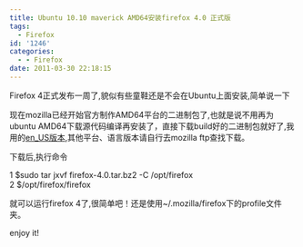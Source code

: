 ```yaml
---
title: Ubuntu 10.10 maverick AMD64安装firefox 4.0 正式版
tags:
  - Firefox
id: '1246'
categories:
  - - Firefox
date: 2011-03-30 22:18:15
---
```


Firefox 4正式发布一周了,貌似有些童鞋还是不会在Ubuntu上面安装,简单说一下
<!-- more -->
现在mozilla已经开始官方制作AMD64平台的二进制包了,也就是说不用再为ubuntu AMD64下载源代码编译再安装了，直接下载build好的二进制包就好了,我用的[en_US版本](ftp://ftp.mozilla.org/pub/firefox/releases/4.0/linux-x86_64/en-US/firefox-4.0.tar.bz2),其他平台、语言版本请自行去mozilla ftp查找下载。

下载后,执行命令

1 $sudo tar jxvf firefox\-4.0.tar.bz2 \-C /opt/firefox  
2 $/opt/firefox/firefox  

就可以运行firefox 4了,很简单吧！还是使用~/.mozilla/firefox下的profile文件夹。

enjoy it!
